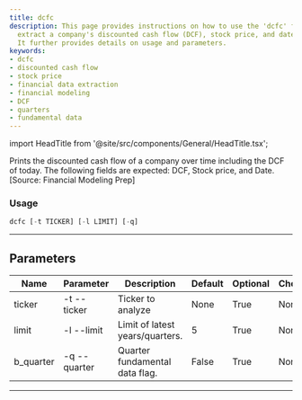 ```yaml
---
title: dcfc
description: This page provides instructions on how to use the 'dcfc' function to
  extract a company's discounted cash flow (DCF), stock price, and date information.
  It further provides details on usage and parameters.
keywords:
- dcfc
- discounted cash flow
- stock price
- financial data extraction
- financial modeling
- DCF
- quarters
- fundamental data
---
```


import HeadTitle from '@site/src/components/General/HeadTitle.tsx';

<HeadTitle title="stocks /fa/dcfc - Reference | OpenBB Terminal Docs" />

Prints the discounted cash flow of a company over time including the DCF of today. The following fields are expected: DCF, Stock price, and Date. [Source: Financial Modeling Prep]

### Usage

```python wordwrap
dcfc [-t TICKER] [-l LIMIT] [-q]
```

---

## Parameters

| Name | Parameter | Description | Default | Optional | Choices |
| ---- | --------- | ----------- | ------- | -------- | ------- |
| ticker | -t  --ticker | Ticker to analyze | None | True | None |
| limit | -l  --limit | Limit of latest years/quarters. | 5 | True | None |
| b_quarter | -q  --quarter | Quarter fundamental data flag. | False | True | None |

---
